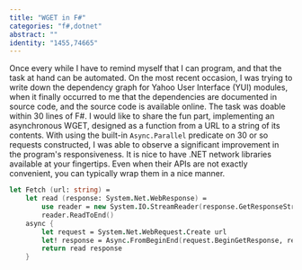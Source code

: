 ```yaml
---
title: "WGET in F#"
categories: "f#,dotnet"
abstract: ""
identity: "1455,74665"
---
```

Once every while I have to remind myself that I can program, and that the task at hand can be automated. On the most recent occasion, I was trying to write down the dependency graph for Yahoo User Interface (YUI) modules, when it finally occurred to me that the dependencies are documented in source code, and the source code is available online. The task was doable within 30 lines of F#. I would like to share the fun part, implementing an asynchronous WGET, designed as a function from a URL to a string of its contents. With using the built-in `Async.Parallel` predicate on 30 or so requests constructed, I was able to observe a significant improvement in the program's responsiveness. It is nice to have .NET network libraries available at your fingertips. Even when their APIs are not exactly convenient, you can typically wrap them in a nice manner.

```fsharp
let Fetch (url: string) =
    let read (response: System.Net.WebResponse) =
        use reader = new System.IO.StreamReader(response.GetResponseStream())
        reader.ReadToEnd()
    async {
        let request = System.Net.WebRequest.Create url
        let! response = Async.FromBeginEnd(request.BeginGetResponse, request.EndGetResponse)
        return read response
    }
```
